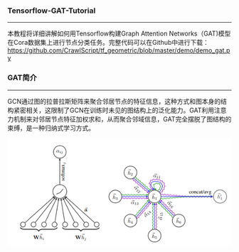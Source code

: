 ### Tensorflow-GAT-Tutorial

***

本教程将详细讲解如何用Tensorflow构建Graph Attention Networks（GAT)模型在Cora数据集上进行节点分类任务。完整代码可以在Github中进行下载：https://github.com/CrawlScript/tf_geometric/blob/master/demo/demo_gat.py

### GAT简介

***

GCN通过图的拉普拉斯矩阵来聚合邻居节点的特征信息，这种方式和图本身的结构紧密相关，这限制了GCN在训练时未见的图结构上的泛化能力。GAT利用注意力机制来对邻居节点特征加权求和，从而聚合邻域信息，GAT完全摆脱了图结构的束缚，是一种归纳式学习方式。

![](gat.png)